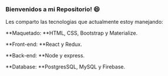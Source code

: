 ### Bienvenidos a mi Repositorio! 😄

Les comparto las tecnologias que actualmente estoy manejando:

**Maquetado: **HTML, CSS, Bootstrap y Materialize.

**Front-end: **React y Redux.

**Back-end: **Node y express.

**Database: **PostgresSQL, MySQL y Firebase.

<!--
**Rodriip95/Rodriip95** is a ✨ _special_ ✨ repository because its `README.md` (this file) appears on your GitHub profile.

Here are some ideas to get you started:

- 🔭 I’m currently working on ...
- 🌱 I’m currently learning ...
- 👯 I’m looking to collaborate on ...
- 🤔 I’m looking for help with ...
- 💬 Ask me about ...
- 📫 How to reach me: ...
- 😄 Pronouns: ...
- ⚡ Fun fact: ...
-->
